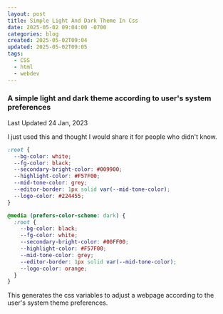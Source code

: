 ```yaml
---
layout: post
title: Simple Light And Dark Theme In Css
date: 2025-05-02 09:04:00 -0700
categories: blog
created: 2025-05-02T09:04
updated: 2025-05-02T09:05
tags:
  - CSS
  - html
  - webdev
---
```

### A simple light and dark theme according to user's system preferences

Last Updated 24 Jan, 2023

I just used this and thought I would share it for people who didn't know.

```css
:root {
  --bg-color: white;
  --fg-color: black;
  --secondary-bright-color: #009900;
  --highlight-color: #F57F00;
  --mid-tone-color: grey;
  --editor-border: 1px solid var(--mid-tone-color);
  --logo-color: #224455;
}

@media (prefers-color-scheme: dark) {
  :root {
    --bg-color: black;
    --fg-color: white;
    --secondary-bright-color: #00FF00;
    --highlight-color: #F57F00;
    --mid-tone-color: grey;
    --editor-border: 1px solid var(--mid-tone-color);
    --logo-color: orange;
  }
}
```

This generates the css variables to adjust a webpage according to the user's system theme preferences.